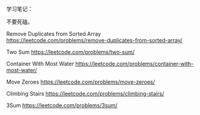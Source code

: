 学习笔记：

不要死磕。

Remove Duplicates from Sorted Array
https://leetcode.com/problems/remove-duplicates-from-sorted-array/

Two Sum
https://leetcode.com/problems/two-sum/

Container With Most Water
https://leetcode.com/problems/container-with-most-water/

Move Zeroes
https://leetcode.com/problems/move-zeroes/

Climbing Stairs
https://leetcode.com/problems/climbing-stairs/

3Sum
https://leetcode.com/problems/3sum/